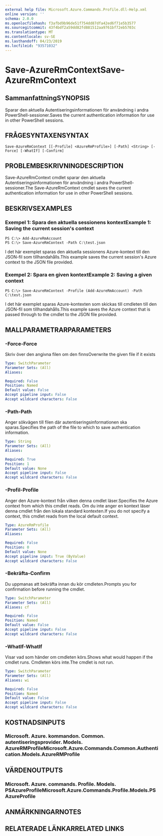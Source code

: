 ```yaml
---
external help file: Microsoft.Azure.Commands.Profile.dll-Help.xml
online version: ''
schema: 2.0.0
ms.openlocfilehash: f3afbd9b96de51f754dd87dfa42ed6f71e5b3577
ms.sourcegitcommit: 43f4bdf2a59dd82fd881512aa9761bf72eb5703c
ms.translationtype: MT
ms.contentlocale: sv-SE
ms.lasthandoff: 04/23/2019
ms.locfileid: "93571032"
---
```

# <span data-ttu-id="f142f-101">Save-AzureRmContext</span><span class="sxs-lookup"><span data-stu-id="f142f-101">Save-AzureRmContext</span></span>

## <span data-ttu-id="f142f-102">Sammanfattning</span><span class="sxs-lookup"><span data-stu-id="f142f-102">SYNOPSIS</span></span>
<span data-ttu-id="f142f-103">Sparar den aktuella Autentiseringsinformationen för användning i andra PowerShell-sessioner.</span><span class="sxs-lookup"><span data-stu-id="f142f-103">Saves the current authentication information for use in other PowerShell sessions.</span></span>

## <span data-ttu-id="f142f-104">FRÅGESYNTAXEN</span><span class="sxs-lookup"><span data-stu-id="f142f-104">SYNTAX</span></span>

```
Save-AzureRmContext [[-Profile] <AzureRmProfile>] [-Path] <String> [-Force] [-WhatIf] [-Confirm]
```

## <span data-ttu-id="f142f-105">PROBLEMBESKRIVNING</span><span class="sxs-lookup"><span data-stu-id="f142f-105">DESCRIPTION</span></span>
<span data-ttu-id="f142f-106">Save-AzureRmContext cmdlet sparar den aktuella Autentiseringsinformationen för användning i andra PowerShell-sessioner.</span><span class="sxs-lookup"><span data-stu-id="f142f-106">The Save-AzureRmContext cmdlet saves the current authentication information for use in other PowerShell sessions.</span></span>

## <span data-ttu-id="f142f-107">BESKRIVS</span><span class="sxs-lookup"><span data-stu-id="f142f-107">EXAMPLES</span></span>

### <span data-ttu-id="f142f-108">Exempel 1: Spara den aktuella sessionens kontext</span><span class="sxs-lookup"><span data-stu-id="f142f-108">Example 1: Saving the current session's context</span></span>
```
PS C:\> Add-AzureRmAccount
PS C:\> Save-AzureRmContext -Path C:\test.json
```

<span data-ttu-id="f142f-109">I det här exemplet sparas den aktuella sessionens Azure-kontext till den JSON-fil som tillhandahålls.</span><span class="sxs-lookup"><span data-stu-id="f142f-109">This example saves the current session's Azure context to the JSON file provided.</span></span>

### <span data-ttu-id="f142f-110">Exempel 2: Spara en given kontext</span><span class="sxs-lookup"><span data-stu-id="f142f-110">Example 2: Saving a given context</span></span>
```
PS C:\> Save-AzureRmContext -Profile (Add-AzureRmAccount) -Path C:\test.json
```

<span data-ttu-id="f142f-111">I det här exemplet sparas Azure-kontexten som skickas till cmdleten till den JSON-fil som tillhandahålls.</span><span class="sxs-lookup"><span data-stu-id="f142f-111">This example saves the Azure context that is passed through to the cmdlet to the JSON file provided.</span></span>

## <span data-ttu-id="f142f-112">MALLPARAMETRAR</span><span class="sxs-lookup"><span data-stu-id="f142f-112">PARAMETERS</span></span>

### <span data-ttu-id="f142f-113">-Force</span><span class="sxs-lookup"><span data-stu-id="f142f-113">-Force</span></span>
<span data-ttu-id="f142f-114">Skriv över den angivna filen om den finns</span><span class="sxs-lookup"><span data-stu-id="f142f-114">Overwrite the given file if it exists</span></span>

```yaml
Type: SwitchParameter
Parameter Sets: (All)
Aliases: 

Required: False
Position: Named
Default value: False
Accept pipeline input: False
Accept wildcard characters: False
```

### <span data-ttu-id="f142f-115">-Path</span><span class="sxs-lookup"><span data-stu-id="f142f-115">-Path</span></span>
<span data-ttu-id="f142f-116">Anger sökvägen till filen där autentiseringsinformationen ska sparas.</span><span class="sxs-lookup"><span data-stu-id="f142f-116">Specifies the path of the file to which to save authentication information.</span></span>

```yaml
Type: String
Parameter Sets: (All)
Aliases: 

Required: True
Position: 1
Default value: None
Accept pipeline input: False
Accept wildcard characters: False
```

### <span data-ttu-id="f142f-117">-Profil</span><span class="sxs-lookup"><span data-stu-id="f142f-117">-Profile</span></span>
<span data-ttu-id="f142f-118">Anger den Azure-kontext från vilken denna cmdlet läser.</span><span class="sxs-lookup"><span data-stu-id="f142f-118">Specifies the Azure context from which this cmdlet reads.</span></span>
<span data-ttu-id="f142f-119">Om du inte anger en kontext läser denna cmdlet från den lokala standard kontexten.</span><span class="sxs-lookup"><span data-stu-id="f142f-119">If you do not specify a context, this cmdlet reads from the local default context.</span></span>

```yaml
Type: AzureRmProfile
Parameter Sets: (All)
Aliases: 

Required: False
Position: 0
Default value: None
Accept pipeline input: True (ByValue)
Accept wildcard characters: False
```

### <span data-ttu-id="f142f-120">-Bekräfta</span><span class="sxs-lookup"><span data-stu-id="f142f-120">-Confirm</span></span>
<span data-ttu-id="f142f-121">Du uppmanas att bekräfta innan du kör cmdleten.</span><span class="sxs-lookup"><span data-stu-id="f142f-121">Prompts you for confirmation before running the cmdlet.</span></span>

```yaml
Type: SwitchParameter
Parameter Sets: (All)
Aliases: cf

Required: False
Position: Named
Default value: False
Accept pipeline input: False
Accept wildcard characters: False
```

### <span data-ttu-id="f142f-122">-WhatIf</span><span class="sxs-lookup"><span data-stu-id="f142f-122">-WhatIf</span></span>
<span data-ttu-id="f142f-123">Visar vad som händer om cmdleten körs.</span><span class="sxs-lookup"><span data-stu-id="f142f-123">Shows what would happen if the cmdlet runs.</span></span>
<span data-ttu-id="f142f-124">Cmdleten körs inte.</span><span class="sxs-lookup"><span data-stu-id="f142f-124">The cmdlet is not run.</span></span>

```yaml
Type: SwitchParameter
Parameter Sets: (All)
Aliases: wi

Required: False
Position: Named
Default value: False
Accept pipeline input: False
Accept wildcard characters: False
```

## <span data-ttu-id="f142f-125">KOSTNADS</span><span class="sxs-lookup"><span data-stu-id="f142f-125">INPUTS</span></span>

### <span data-ttu-id="f142f-126">Microsoft. Azure. kommandon. Common. autentiseringsprovider. Models. AzureRMProfile</span><span class="sxs-lookup"><span data-stu-id="f142f-126">Microsoft.Azure.Commands.Common.Authentication.Models.AzureRMProfile</span></span>

## <span data-ttu-id="f142f-127">VÄRDEN</span><span class="sxs-lookup"><span data-stu-id="f142f-127">OUTPUTS</span></span>

### <span data-ttu-id="f142f-128">Microsoft. Azure. commands. Profile. Models. PSAzureProfile</span><span class="sxs-lookup"><span data-stu-id="f142f-128">Microsoft.Azure.Commands.Profile.Models.PSAzureProfile</span></span>

## <span data-ttu-id="f142f-129">ANMÄRKNINGAR</span><span class="sxs-lookup"><span data-stu-id="f142f-129">NOTES</span></span>

## <span data-ttu-id="f142f-130">RELATERADE LÄNKAR</span><span class="sxs-lookup"><span data-stu-id="f142f-130">RELATED LINKS</span></span>

